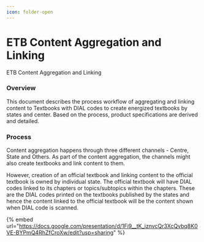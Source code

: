 ```yaml
---
icon: folder-open
---
```


# ETB Content Aggregation and Linking

ETB Content Aggregation and Linking

### Overview <a href="#ilzx05te2it0" id="ilzx05te2it0"></a>

This document describes the process workflow of aggregating and linking content to Textbooks with DIAL codes to create energized textbooks by states and center. Based on the process, product specifications are derived and detailed.

### Process <a href="#nvavow4ib056" id="nvavow4ib056"></a>

Content aggregation happens through three different channels - Centre, State and Others. As part of the content aggregation, the channels might also create textbooks and link content to them.

However, creation of an official textbook and linking content to the official textbook is owned by individual state. The official textbook will have DIAL codes linked to its chapters or topics/subtopics within the chapters. These are the DIAL codes printed on the textbooks published by the states and hence the content linked to the official textbook will be the content shown when DIAL code is scanned.



{% embed url="https://docs.google.com/presentation/d/1Fi9__tK_iznvcQr3XcQvbq8K0VE-BYPmQ4RhZfCroXw/edit?usp=sharing" %}
